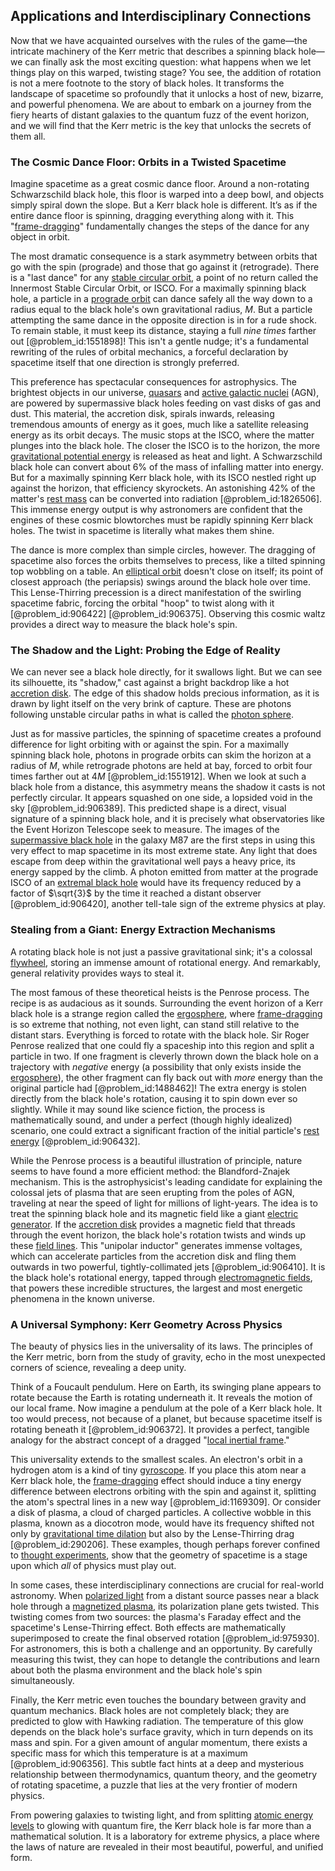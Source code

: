 ## Applications and Interdisciplinary Connections

Now that we have acquainted ourselves with the rules of the game—the intricate machinery of the Kerr metric that describes a spinning black hole—we can finally ask the most exciting question: what happens when we let things play on this warped, twisting stage? You see, the addition of rotation is not a mere footnote to the story of black holes. It transforms the landscape of spacetime so profoundly that it unlocks a host of new, bizarre, and powerful phenomena. We are about to embark on a journey from the fiery hearts of distant galaxies to the quantum fuzz of the event horizon, and we will find that the Kerr metric is the key that unlocks the secrets of them all.

### The Cosmic Dance Floor: Orbits in a Twisted Spacetime

Imagine spacetime as a great cosmic dance floor. Around a non-rotating Schwarzschild black hole, this floor is warped into a deep bowl, and objects simply spiral down the slope. But a Kerr black hole is different. It’s as if the entire dance floor is spinning, dragging everything along with it. This "[frame-dragging](@article_id:159698)" fundamentally changes the steps of the dance for any object in orbit.

The most dramatic consequence is a stark asymmetry between orbits that go with the spin (prograde) and those that go against it (retrograde). There is a "last dance" for any [stable circular orbit](@article_id:171900), a point of no return called the Innermost Stable Circular Orbit, or ISCO. For a maximally spinning black hole, a particle in a [prograde orbit](@article_id:269949) can dance safely all the way down to a radius equal to the black hole's own gravitational radius, $M$. But a particle attempting the same dance in the opposite direction is in for a rude shock. To remain stable, it must keep its distance, staying a full *nine times* farther out [@problem_id:1551898]! This isn't a gentle nudge; it's a fundamental rewriting of the rules of orbital mechanics, a forceful declaration by spacetime itself that one direction is strongly preferred.

This preference has spectacular consequences for astrophysics. The brightest objects in our universe, [quasars](@article_id:158727) and [active galactic nuclei](@article_id:157535) (AGN), are powered by supermassive black holes feeding on vast disks of gas and dust. This material, the accretion disk, spirals inwards, releasing tremendous amounts of energy as it goes, much like a satellite releasing energy as its orbit decays. The music stops at the ISCO, where the matter plunges into the black hole. The closer the ISCO is to the horizon, the more [gravitational potential energy](@article_id:268544) is released as heat and light. A Schwarzschild black hole can convert about 6% of the mass of infalling matter into energy. But for a maximally spinning Kerr black hole, with its ISCO nestled right up against the horizon, that efficiency skyrockets. An astonishing 42% of the matter's [rest mass](@article_id:263607) can be converted into radiation [@problem_id:1826506]. This immense energy output is why astronomers are confident that the engines of these cosmic blowtorches must be rapidly spinning Kerr black holes. The twist in spacetime is literally what makes them shine.

The dance is more complex than simple circles, however. The dragging of spacetime also forces the orbits themselves to precess, like a tilted spinning top wobbling on a table. An [elliptical orbit](@article_id:174414) doesn't close on itself; its point of closest approach (the periapsis) swings around the black hole over time. This Lense-Thirring precession is a direct manifestation of the swirling spacetime fabric, forcing the orbital "hoop" to twist along with it [@problem_id:906422] [@problem_id:906375]. Observing this cosmic waltz provides a direct way to measure the black hole's spin.

### The Shadow and the Light: Probing the Edge of Reality

We can never see a black hole directly, for it swallows light. But we can see its silhouette, its "shadow," cast against a bright backdrop like a hot [accretion disk](@article_id:159110). The edge of this shadow holds precious information, as it is drawn by light itself on the very brink of capture. These are photons following unstable circular paths in what is called the [photon sphere](@article_id:158948).

Just as for massive particles, the spinning of spacetime creates a profound difference for light orbiting with or against the spin. For a maximally spinning black hole, photons in prograde orbits can skim the horizon at a radius of $M$, while retrograde photons are held at bay, forced to orbit four times farther out at $4M$ [@problem_id:1551912]. When we look at such a black hole from a distance, this asymmetry means the shadow it casts is not perfectly circular. It appears squashed on one side, a lopsided void in the sky [@problem_id:906389]. This predicted shape is a direct, visual signature of a spinning black hole, and it is precisely what observatories like the Event Horizon Telescope seek to measure. The images of the [supermassive black hole](@article_id:159462) in the galaxy M87 are the first steps in using this very effect to map spacetime in its most extreme state. Any light that does escape from deep within the gravitational well pays a heavy price, its energy sapped by the climb. A photon emitted from matter at the prograde ISCO of an [extremal black hole](@article_id:269695) would have its frequency reduced by a factor of $\sqrt{3}$ by the time it reached a distant observer [@problem_id:906420], another tell-tale sign of the extreme physics at play.

### Stealing from a Giant: Energy Extraction Mechanisms

A rotating black hole is not just a passive gravitational sink; it's a colossal [flywheel](@article_id:195355), storing an immense amount of rotational energy. And remarkably, general relativity provides ways to steal it.

The most famous of these theoretical heists is the Penrose process. The recipe is as audacious as it sounds. Surrounding the event horizon of a Kerr black hole is a strange region called the [ergosphere](@article_id:160253), where [frame-dragging](@article_id:159698) is so extreme that nothing, not even light, can stand still relative to the distant stars. Everything is forced to rotate with the black hole. Sir Roger Penrose realized that one could fly a spaceship into this region and split a particle in two. If one fragment is cleverly thrown down the black hole on a trajectory with *negative* energy (a possibility that only exists inside the [ergosphere](@article_id:160253)), the other fragment can fly back out with *more* energy than the original particle had [@problem_id:1488462]! The extra energy is stolen directly from the black hole's rotation, causing it to spin down ever so slightly. While it may sound like science fiction, the process is mathematically sound, and under a perfect (though highly idealized) scenario, one could extract a significant fraction of the initial particle's [rest energy](@article_id:263152) [@problem_id:906432].

While the Penrose process is a beautiful illustration of principle, nature seems to have found a more efficient method: the Blandford-Znajek mechanism. This is the astrophysicist's leading candidate for explaining the colossal jets of plasma that are seen erupting from the poles of AGN, traveling at near the speed of light for millions of light-years. The idea is to treat the spinning black hole and its magnetic field like a giant [electric generator](@article_id:267788). If the [accretion disk](@article_id:159110) provides a magnetic field that threads through the event horizon, the black hole's rotation twists and winds up these [field lines](@article_id:171732). This "unipolar inductor" generates immense voltages, which can accelerate particles from the accretion disk and fling them outwards in two powerful, tightly-collimated jets [@problem_id:906410]. It is the black hole's rotational energy, tapped through [electromagnetic fields](@article_id:272372), that powers these incredible structures, the largest and most energetic phenomena in the known universe.

### A Universal Symphony: Kerr Geometry Across Physics

The beauty of physics lies in the universality of its laws. The principles of the Kerr metric, born from the study of gravity, echo in the most unexpected corners of science, revealing a deep unity.

Think of a Foucault pendulum. Here on Earth, its swinging plane appears to rotate because the Earth is rotating underneath it. It reveals the motion of our local frame. Now imagine a pendulum at the pole of a Kerr black hole. It too would precess, not because of a planet, but because spacetime itself is rotating beneath it [@problem_id:906372]. It provides a perfect, tangible analogy for the abstract concept of a dragged "[local inertial frame](@article_id:274985)."

This universality extends to the smallest scales. An electron's orbit in a hydrogen atom is a kind of tiny [gyroscope](@article_id:172456). If you place this atom near a Kerr black hole, the [frame-dragging](@article_id:159698) effect should induce a tiny energy difference between electrons orbiting with the spin and against it, splitting the atom's spectral lines in a new way [@problem_id:1169309]. Or consider a disk of plasma, a cloud of charged particles. A collective wobble in this plasma, known as a diocotron mode, would have its frequency shifted not only by [gravitational time dilation](@article_id:161649) but also by the Lense-Thirring drag [@problem_id:290206]. These examples, though perhaps forever confined to [thought experiments](@article_id:264080), show that the geometry of spacetime is a stage upon which *all* of physics must play out.

In some cases, these interdisciplinary connections are crucial for real-world astronomy. When [polarized light](@article_id:272666) from a distant source passes near a black hole through a [magnetized plasma](@article_id:200731), its polarization plane gets twisted. This twisting comes from two sources: the plasma's Faraday effect and the spacetime's Lense-Thirring effect. Both effects are mathematically superimposed to create the final observed rotation [@problem_id:975930]. For astronomers, this is both a challenge and an opportunity. By carefully measuring this twist, they can hope to detangle the contributions and learn about both the plasma environment and the black hole's spin simultaneously.

Finally, the Kerr metric even touches the boundary between gravity and quantum mechanics. Black holes are not completely black; they are predicted to glow with Hawking radiation. The temperature of this glow depends on the black hole's surface gravity, which in turn depends on its mass and spin. For a given amount of angular momentum, there exists a specific mass for which this temperature is at a maximum [@problem_id:906356]. This subtle fact hints at a deep and mysterious relationship between thermodynamics, quantum theory, and the geometry of rotating spacetime, a puzzle that lies at the very frontier of modern physics.

From powering galaxies to twisting light, and from splitting [atomic energy levels](@article_id:147761) to glowing with quantum fire, the Kerr black hole is far more than a mathematical solution. It is a laboratory for extreme physics, a place where the laws of nature are revealed in their most beautiful, powerful, and unified form.